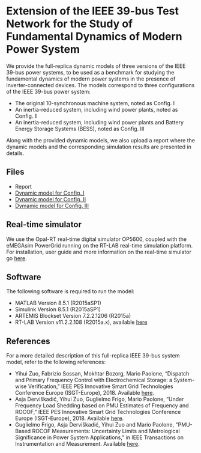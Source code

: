 # Extension of the IEEE 39-bus Test Network for the Study of Fundamental Dynamics of Modern Power System
We provide the full-replica dynamic models of three versions of the IEEE 39-bus power systems, to be used as a benchmark for studying the fundamental dynamics of modern power systems in the presence of inverter-connected devices.
The models correspond to three configurations of the IEEE 39-bus power system:

* The original 10-synchronous machine system, noted as Config. I
* An inertia-reduced system, including wind power plants, noted as Config. II
* An inertia-reduced system, including wind power plants and Battery Energy Storage Systems (BESS), noted as Config. III

Along with the provided dynamic models, we also upload a report where the dynamic models and the corresponding simulation results are presented in details.

## Files
* Report 
* [Dynamic model for Config. I](https://github.com/DESL-EPFL/Extension-of-the-IEEE-39-bus-Test-Networkfor-the-Study-of-Fundamental-Dynamicsof-Modern-Power-System/blob/master/IEEE_39Bus_configI.zip)
* [Dynamic model for Config. II](https://github.com/DESL-EPFL/Extension-of-the-IEEE-39-bus-Test-Networkfor-the-Study-of-Fundamental-Dynamicsof-Modern-Power-System/blob/master/IEEE_39Bus_configII.zip)
* [Dymamic model for Config. III](https://github.com/DESL-EPFL/Extension-of-the-IEEE-39-bus-Test-Networkfor-the-Study-of-Fundamental-Dynamicsof-Modern-Power-System/blob/master/IEEE_39Bus_configIII.zip)



## Real-time simulator 
We use the Opal-RT real-time digital simulator OP5600, coupled with the eMEGAsim PowerGrid running on the RT-LAB real-time simulation platform. For installation, user guide and more information on the real-time simulator go [here](https://www.opal-rt.com/).

## Software 
The following software is required to run the model:
* MATLAB Version 8.5.1 (R2015aSP1)   
* Simulink Version 8.5.1 (R2015aSP1)   
* ARTEMIS Blockset Version 7.2.2.1206 (R2015a)   
* RT-LAB Version v11.2.2.108 (R2015a.x), available [here](https://www.opal-rt.com/)

## References 
For a more detailed description of this full-replica IEEE 39-bus system model, refer to the following references:
* Yihui Zuo, Fabrizio Sossan, Mokhtar Bozorg, Mario Paolone, “Dispatch and Primary Frequency Control with Electrochemical Storage: a System-wise Verification,” IEEE PES Innovative Smart Grid Technologies Conference Europe (ISGT-Europe), 2018. Available [here](https://ieeexplore.ieee.org/document/8571832).
* Asja Derviškadić, Yihui Zuo, Guglielmo Frigo, Mario Paolone, “Under Frequency Load Shedding based on PMU Estimates of Frequency and ROCOF,” IEEE PES Innovative Smart Grid Technologies Conference Europe (ISGT-Europe), 2018. Available [here](https://ieeexplore.ieee.org/document/8571481).
* Guglielmo Frigo, Asja Derviškadić, Yihui Zuo and Mario Paolone, "PMU-Based ROCOF Measurements: Uncertainty Limits and Metrological Significance in Power System Applications," in IEEE Transactions on Instrumentation and Measurement. Available [here](http://ieeexplore.ieee.org/stamp/stamp.jsp?tp=&arnumber=8675542&isnumber=4407674).

